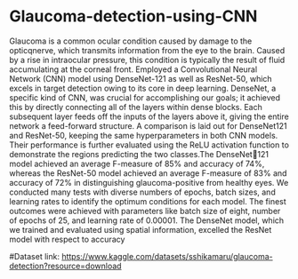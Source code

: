 # Glaucoma-detection-using-CNN
Glaucoma is a common ocular condition caused by damage to the opticqnerve, which transmits information from the eye to the 
brain. Caused by a rise in intraocular pressure, this condition is typically the result of fluid accumulating at the corneal front. Employed a Convolutional Neural Network (CNN) model using DenseNet-121 as well as ResNet-50, which excels in target detection owing to its core in deep learning. DenseNet, a specific kind of CNN, was crucial for accomplishing our goals; it achieved this by directly connecting all of the layers within dense blocks. Each subsequent layer feeds off the inputs of the layers above it, giving the entire network a feed-forward structure. A comparison is laid out for DenseNet121 and ResNet-50, keeping the same hyperparameters in both CNN models. Their performance is further evaluated using the ReLU activation function to demonstrate the regions predicting the two classes.The DenseNet121 model achieved an average F-measure of 85% and accuracy of 74%, whereas the ResNet-50 model achieved an average F-measure of 83% and accuracy of 72% in distinguishing glaucoma-positive from healthy eyes. We conducted many tests with diverse numbers of epochs, batch sizes, and learning rates to identify the optimum conditions for each model. The finest outcomes were achieved with parameters like batch size of eight, number of epochs of 25, and learning rate of 0.00001. The DenseNet model, which we trained and evaluated using spatial information, excelled the ResNet model with respect to accuracy

#Dataset link: https://www.kaggle.com/datasets/sshikamaru/glaucoma-detection?resource=download 
